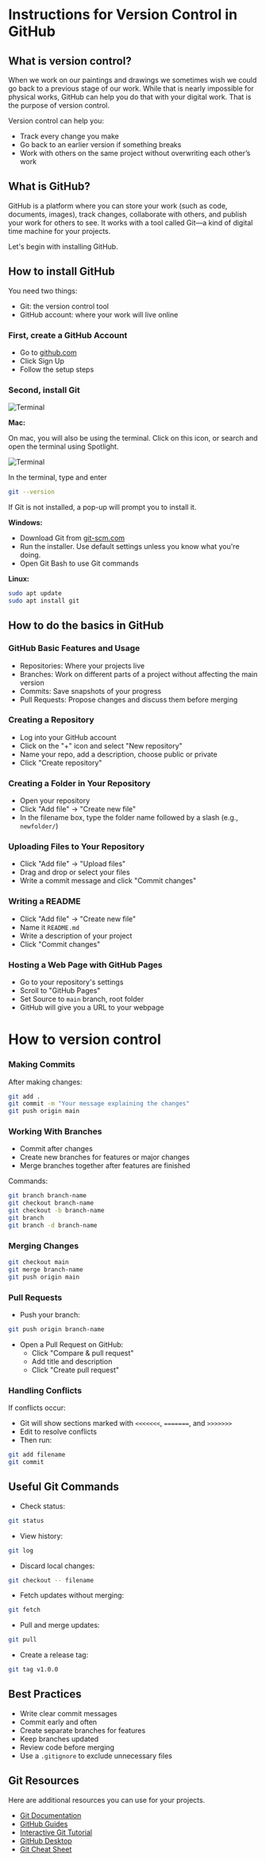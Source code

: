 # Instructions for Version Control in GitHub

## What is version control?

When we work on our paintings and drawings we sometimes wish we could go back to a previous stage of our work. While that is nearly impossible for physical works, GitHub can help you do that with your digital work. That is the purpose of version control.

Version control can help you:
- Track every change you make
- Go back to an earlier version if something breaks
- Work with others on the same project without overwriting each other’s work

## What is GitHub?

GitHub is a platform where you can store your work (such as code, documents, images), track changes, collaborate with others, and publish your work for others to see. It works with a tool called Git—a kind of digital time machine for your projects.

Let's begin with installing GitHub.

## How to install GitHub

You need two things:
- Git: the version control tool
- GitHub account: where your work will live online

### First, create a GitHub Account

- Go to [github.com](https://github.com)
- Click Sign Up
- Follow the setup steps

### Second, install Git

![Terminal](images/unnamed.jpg)

**Mac:**

On mac, you will also be using the terminal. Click on this icon, or search and open the terminal using Spotlight.

![Terminal](images/icon.png)

In the terminal, type and enter
```bash
git --version
```
If Git is not installed, a pop-up will prompt you to install it.

**Windows:**
- Download Git from [git-scm.com](https://git-scm.com/download/win)
- Run the installer. Use default settings unless you know what you're doing.
- Open Git Bash to use Git commands

**Linux:**
```bash
sudo apt update
sudo apt install git
```

## How to do the basics in GitHub

### GitHub Basic Features and Usage

- Repositories: Where your projects live
- Branches: Work on different parts of a project without affecting the main version
- Commits: Save snapshots of your progress
- Pull Requests: Propose changes and discuss them before merging

### Creating a Repository

- Log into your GitHub account
- Click on the "+" icon and select "New repository"
- Name your repo, add a description, choose public or private
- Click "Create repository"

### Creating a Folder in Your Repository

- Open your repository
- Click "Add file" → "Create new file"
- In the filename box, type the folder name followed by a slash (e.g., `newfolder/`)

### Uploading Files to Your Repository

- Click "Add file" → "Upload files"
- Drag and drop or select your files
- Write a commit message and click "Commit changes"

### Writing a README

- Click "Add file" → "Create new file"
- Name it `README.md`
- Write a description of your project
- Click "Commit changes"

### Hosting a Web Page with GitHub Pages

- Go to your repository's settings
- Scroll to "GitHub Pages"
- Set Source to `main` branch, root folder
- GitHub will give you a URL to your webpage

# How to version control

### Making Commits

After making changes:
```bash
git add .
git commit -m "Your message explaining the changes"
git push origin main
```

### Working With Branches

- Commit after changes
- Create new branches for features or major changes
- Merge branches together after features are finished

Commands:
```bash
git branch branch-name
git checkout branch-name
git checkout -b branch-name
git branch
git branch -d branch-name
```

### Merging Changes

```bash
git checkout main
git merge branch-name
git push origin main
```

### Pull Requests

- Push your branch:
```bash
git push origin branch-name
```
- Open a Pull Request on GitHub:
  - Click "Compare & pull request"
  - Add title and description
  - Click "Create pull request"

### Handling Conflicts

If conflicts occur:
- Git will show sections marked with `<<<<<<<`, `=======`, and `>>>>>>>`
- Edit to resolve conflicts
- Then run:
```bash
git add filename
git commit
```

## Useful Git Commands

- Check status:
```bash
git status
```
- View history:
```bash
git log
```
- Discard local changes:
```bash
git checkout -- filename
```
- Fetch updates without merging:
```bash
git fetch
```
- Pull and merge updates:
```bash
git pull
```
- Create a release tag:
```bash
git tag v1.0.0
```

## Best Practices

- Write clear commit messages
- Commit early and often
- Create separate branches for features
- Keep branches updated
- Review code before merging
- Use a `.gitignore` to exclude unnecessary files

## Git Resources

Here are additional resources you can use for your projects. 

- [Git Documentation](https://git-scm.com/doc)
- [GitHub Guides](https://guides.github.com/)
- [Interactive Git Tutorial](https://learngitbranching.js.org/)
- [GitHub Desktop](https://desktop.github.com/)
- [Git Cheat Sheet](https://education.github.com/git-cheat-sheet-education.pdf)
